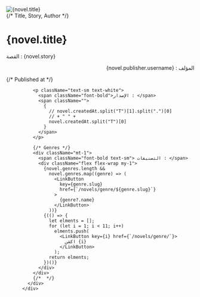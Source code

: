  <div className="flex justify-start items-start">
            <img
              className="w-44 h-60 object-cover rounded-sm shadow-lg ml-2"
              src={novel.image}
              alt={novel.title}
            />
            <div className="">
              {/* Title, Story, Author */}
              <h1 className="text-2xl font-bold mr-1 mb-3">{novel.title}</h1>
              <p className="text-sm mr-1 mt-1">
                <span className="font-bold text-white"> القصة : </span>
                <span className="whitespace-pre-line">{novel.story}</span>
              </p>
              <p dir="rtl" className="text-sm mr-1 mt-1">
                <span className="font-bold text-white"> المؤلف : </span>
                <span className="">{novel.publisher.username}</span>
              </p>
              {/* Published at */}

              <p className="text-sm text-white">
                <span className="font-bold">الإصدار : </span>
                <span className="">
                  {
                    // novel.createdAt.split("T")[1].split(".")[0]
                    // + " " +
                    novel.createdAt.split("T")[0]
                  }
                </span>
              </p>

              {/* Genres */}
              <div className="mt-1">
                <span className="font-bold text-sm"> التصنيفات : </span>
                <div className="flex flex-wrap my-1">
                  {novel.genres.length &&
                    novel.genres.map((genre) => (
                      <LinkButton
                        key={genre.slug}
                        href={`/novels/genre/${genre.slug}`}
                      >
                        {genre?.name}
                      </LinkButton>
                    ))}
                  {(() => {
                    let elments = [];
                    for (let i = 1; i < 11; i++)
                      elments.push(
                        <LinkButton key={i} href={`/novels/genre/`}>
                          اكشن {i}
                        </LinkButton>
                      );
                    return elments;
                  })()}
                </div>
              </div>
              {/*  */}
            </div>
          </div>